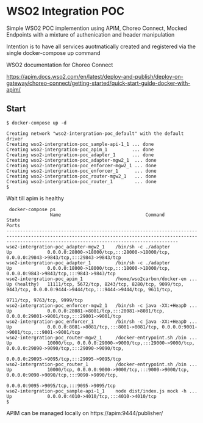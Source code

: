 #  WSO2 Integration POC

Simple WSO2 POC implemention using APIM, Choreo Connect, Mocked Endpoints with a mixture of authenication and header manipulation

Intention is to have all services auotmatically created and registered via the single docker-compose up command

WSO2 documentation for Choreo Connect 

https://apim.docs.wso2.com/en/latest/deploy-and-publish/deploy-on-gateway/choreo-connect/getting-started/quick-start-guide-docker-with-apim/

## Start



```
$ docker-compose up -d 

Creating network "wso2-intergration-poc_default" with the default driver
Creating wso2-intergration-poc_sample-api-1_1 ... done
Creating wso2-intergration-poc_apim_1         ... done
Creating wso2-intergration-poc_adapter_1      ... done
Creating wso2-intergration-poc_adapter-mgw2_1  ... done
Creating wso2-intergration-poc_enforcer-mgw2_1 ... done
Creating wso2-intergration-poc_enforcer_1      ... done
Creating wso2-intergration-poc_router-mgw2_1   ... done
Creating wso2-intergration-poc_router_1        ... done
$
```


Wait till apim is healthy
```
 docker-compose ps
                Name                               Command                  State                                                              Ports                                                       
-----------------------------------------------------------------------------------------------------------------------------------------------------------------------------------------------------------
wso2-intergration-poc_adapter-mgw2_1    /bin/sh -c ./adapter             Up             0.0.0.0:28000->18000/tcp,:::28000->18000/tcp, 0.0.0.0:29843->9843/tcp,:::29843->9843/tcp                           
wso2-intergration-poc_adapter_1         /bin/sh -c ./adapter             Up             0.0.0.0:18000->18000/tcp,:::18000->18000/tcp, 0.0.0.0:9843->9843/tcp,:::9843->9843/tcp                             
wso2-intergration-poc_apim_1            /home/wso2carbon/docker-en ...   Up (healthy)   11111/tcp, 5672/tcp, 8243/tcp, 8280/tcp, 9099/tcp, 9443/tcp, 0.0.0.0:9444->9444/tcp,:::9444->9444/tcp, 9611/tcp,   
                                                                                        9711/tcp, 9763/tcp, 9999/tcp                                                                                       
wso2-intergration-poc_enforcer-mgw2_1   /bin/sh -c java -XX:+HeapD ...   Up             0.0.0.0:28081->8081/tcp,:::28081->8081/tcp, 0.0.0.0:29001->9001/tcp,:::29001->9001/tcp                             
wso2-intergration-poc_enforcer_1        /bin/sh -c java -XX:+HeapD ...   Up             0.0.0.0:8081->8081/tcp,:::8081->8081/tcp, 0.0.0.0:9001->9001/tcp,:::9001->9001/tcp                                 
wso2-intergration-poc_router-mgw2_1     /docker-entrypoint.sh /bin ...   Up             10000/tcp, 0.0.0.0:29000->9000/tcp,:::29000->9000/tcp, 0.0.0.0:29090->9090/tcp,:::29090->9090/tcp,                 
                                                                                        0.0.0.0:29095->9095/tcp,:::29095->9095/tcp                                                                         
wso2-intergration-poc_router_1          /docker-entrypoint.sh /bin ...   Up             10000/tcp, 0.0.0.0:9000->9000/tcp,:::9000->9000/tcp, 0.0.0.0:9090->9090/tcp,:::9090->9090/tcp,                     
                                                                                        0.0.0.0:9095->9095/tcp,:::9095->9095/tcp                                                                           
wso2-intergration-poc_sample-api-1_1    node dist/index.js mock -h ...   Up             0.0.0.0:4010->4010/tcp,:::4010->4010/tcp                                                                           
$ 
```


APIM can be managed locally on  https://apim:9444/publisher/



